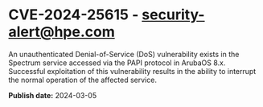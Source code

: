 # CVE-2024-25615 - security-alert@hpe.com

 An unauthenticated Denial-of-Service (DoS) vulnerability exists in the Spectrum service accessed via the PAPI protocol in ArubaOS 8.x. Successful exploitation of this vulnerability results in the ability to interrupt the normal operation of the affected service.



**Publish date:** 2024-03-05
